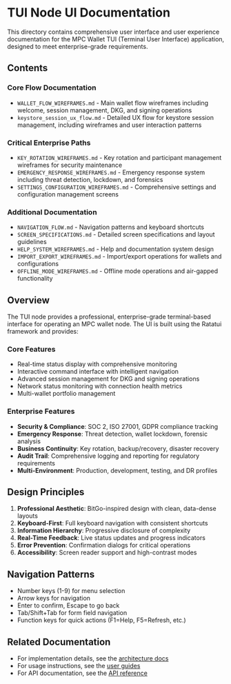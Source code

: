 # TUI Node UI Documentation

This directory contains comprehensive user interface and user experience documentation for the MPC Wallet TUI (Terminal User Interface) application, designed to meet enterprise-grade requirements.

## Contents

### Core Flow Documentation
- `WALLET_FLOW_WIREFRAMES.md` - Main wallet flow wireframes including welcome, session management, DKG, and signing operations
- `keystore_session_ux_flow.md` - Detailed UX flow for keystore session management, including wireframes and user interaction patterns

### Critical Enterprise Paths
- `KEY_ROTATION_WIREFRAMES.md` - Key rotation and participant management wireframes for security maintenance
- `EMERGENCY_RESPONSE_WIREFRAMES.md` - Emergency response system including threat detection, lockdown, and forensics
- `SETTINGS_CONFIGURATION_WIREFRAMES.md` - Comprehensive settings and configuration management screens

### Additional Documentation
- `NAVIGATION_FLOW.md` - Navigation patterns and keyboard shortcuts
- `SCREEN_SPECIFICATIONS.md` - Detailed screen specifications and layout guidelines
- `HELP_SYSTEM_WIREFRAMES.md` - Help and documentation system design
- `IMPORT_EXPORT_WIREFRAMES.md` - Import/export operations for wallets and configurations
- `OFFLINE_MODE_WIREFRAMES.md` - Offline mode operations and air-gapped functionality

## Overview

The TUI node provides a professional, enterprise-grade terminal-based interface for operating an MPC wallet node. The UI is built using the Ratatui framework and provides:

### Core Features
- Real-time status display with comprehensive monitoring
- Interactive command interface with intelligent navigation
- Advanced session management for DKG and signing operations
- Network status monitoring with connection health metrics
- Multi-wallet portfolio management

### Enterprise Features
- **Security & Compliance**: SOC 2, ISO 27001, GDPR compliance tracking
- **Emergency Response**: Threat detection, wallet lockdown, forensic analysis
- **Business Continuity**: Key rotation, backup/recovery, disaster recovery
- **Audit Trail**: Comprehensive logging and reporting for regulatory requirements
- **Multi-Environment**: Production, development, testing, and DR profiles

## Design Principles

1. **Professional Aesthetic**: BitGo-inspired design with clean, data-dense layouts
2. **Keyboard-First**: Full keyboard navigation with consistent shortcuts
3. **Information Hierarchy**: Progressive disclosure of complexity
4. **Real-Time Feedback**: Live status updates and progress indicators
5. **Error Prevention**: Confirmation dialogs for critical operations
6. **Accessibility**: Screen reader support and high-contrast modes

## Navigation Patterns

- Number keys (1-9) for menu selection
- Arrow keys for navigation
- Enter to confirm, Escape to go back
- Tab/Shift+Tab for form field navigation
- Function keys for quick actions (F1=Help, F5=Refresh, etc.)

## Related Documentation

- For implementation details, see the [architecture docs](../architecture/)
- For usage instructions, see the [user guides](../guides/)
- For API documentation, see the [API reference](../api/)